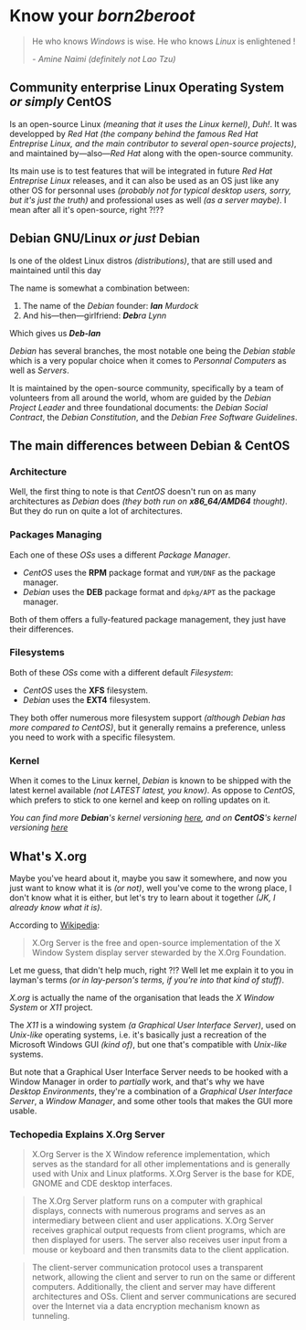 # Know your _**born2beroot**_

> He who knows <i>Windows</i> is wise. He who knows <i>Linux</i> is enlightened !
>
> \- <cite>Amine Naimi</cite> <i>(definitely not Lao Tzu)</i>

## Community enterprise Linux Operating System _or simply_ CentOS

Is an open-source Linux  _(meaning that it uses the Linux kernel)_, _Duh!_. It was developped by _Red Hat_ _(the company behind the famous Red Hat Entreprise Linux, and the main contributor to several open-source projects)_, and maintained by—also—_Red Hat_ along with the open-source community.

Its main use is to test features that will be integrated in future _Red Hat Entreprise Linux_ releases, and it can also be used as an OS just like any other OS for personnal uses _(probably not for typical desktop users, sorry, but it's just the truth)_ and professional uses as well _(as a server maybe)_. I mean after all it's open-source, right ?!??

## Debian GNU/Linux _or just_ Debian

Is one of the oldest Linux distros _(distributions)_, that are still used and maintained until this day

The name is somewhat a combination between:
1. The name of the _Debian_ founder: _**Ian** Murdock_ 
2. And his—then—girlfriend: _**Deb**ra Lynn_

Which gives us _**Deb-Ian**_

_Debian_ has several branches, the most notable one being the _Debian stable_ which is a very popular choice when it comes to _Personnal Computers_ as well as _Servers_.

It is maintained by the open-source community, specifically by a team of volunteers from all around the world, whom are guided by the _Debian Project Leader_ and three foundational documents: the _Debian Social Contract_, the _Debian Constitution_, and the _Debian Free Software Guidelines_.

## The main differences between Debian & CentOS

### Architecture

Well, the first thing to note is that _CentOS_ doesn't run on as many architectures as _Debian_ does _(they both run on **x86_64/AMD64** thought)_. But they do run on quite a lot of architectures.

### Packages Managing

Each one of these _OSs_ uses a different _Package Manager_.

- _CentOS_ uses the **RPM** package format and `YUM/DNF` as the package manager.
- _Debian_ uses the **DEB** package format and `dpkg/APT` as the package manager.

Both of them offers a fully-featured package management, they just have their differences.

### Filesystems

Both of these _OSs_ come with a different default _Filesystem_:

- _CentOS_ uses the **XFS** filesystem.
- _Debian_ uses the **EXT4** filesystem.

They both offer numerous more filesystem support _(although Debian has more compared to CentOS)_, but it generally remains a preference, unless you need to work with a specific filesystem.

### Kernel

When it comes to the Linux kernel, _Debian_ is known to be shipped with the latest kernel available _(not LATEST latest, you know)_. As oppose to _CentOS_, which prefers to stick to one kernel and keep on rolling updates on it.

_You can find more **Debian**'s kernel versioning [here](https://en.wikipedia.org/wiki/Debian_version_history#Release_table), and on **CentOS**'s kernel versioning [here](https://en.wikipedia.org/wiki/CentOS#CentOS_version_8)_

## What's X.org

Maybe you've heard about it, maybe you saw it somewhere, and now you just want to know what it is _(or not)_, well you've come to the wrong place, I don't know what it is either, but let's try to learn about it together _(JK, I already know what it is)_.

According to [Wikipedia](https://en.wikipedia.org/wiki/X.Org_Server):

> X.Org Server is the free and open-source implementation of the X Window System display server stewarded by the X.Org Foundation.

Let me guess, that didn't help much, right ?!? Well let me explain it to you in layman's terms _(or in lay-person's terms, if you're into that kind of stuff)_. 

_X.org_ is actually the name of the organisation that leads the _X Window System_ or _X11_ project. 

The _X11_ is a windowing system _(a Graphical User Interface Server)_, used on _Unix-like_ operating systems, i.e. it's basically just a recreation of the Microsoft Windows GUI _(kind of)_, but one that's compatible with _Unix-like_ systems. 

But note that a Graphical User Interface Server needs to be hooked with a Window Manager in order to _partially_ work, and that's why we have _Desktop Environments_, they're a combination of a _Graphical User Interface Server_, a _Window Manager_, and some other tools that makes the GUI more usable.

### Techopedia Explains X.Org Server

> X.Org Server is the X Window reference implementation, which serves as the standard for all other implementations and is generally used with Unix and Linux platforms. X.Org Server is the base for KDE, GNOME and CDE desktop interfaces.

> The X.Org Server platform runs on a computer with graphical displays, connects with numerous programs and serves as an intermediary between client and user applications. X.Org Server receives graphical output requests from client programs, which are then displayed for users. The server also receives user input from a mouse or keyboard and then transmits data to the client application.

> The client-server communication protocol uses a transparent network, allowing the client and server to run on the same or different computers. Additionally, the client and server may have different architectures and OSs. Client and server communications are secured over the Internet via a data encryption mechanism known as tunneling.

